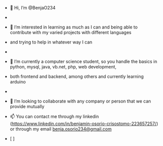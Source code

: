 - 👋 Hi, I’m @BenjaO234
- 
- 👀 I’m interested in learning as much as I can and being able to contribute with my varied projects with different languages 
- and trying to help in whatever way I can
- 
- 🌱 I’m currently a computer science student, so you handle the basics in python, mysql, java, vb.net, php, web development,
-  both frontend and backend, among others and currently learning arduino
- 
- 💞️ I’m looking to collaborate with any company or person that we can provide mutually


- 📫 You can contact me through my linkedin (https://www.linkedin.com/in/benjamin-osorio-crisostomo-223657257/) or through my email benja.osorio234@gmail.com
- [
]
<!---
BenjaO234/BenjaO234 is a ✨ special ✨ repository because its `README.md` (this file) appears on your GitHub profile.
You can click the Preview link to take a look at your changes.
--->



